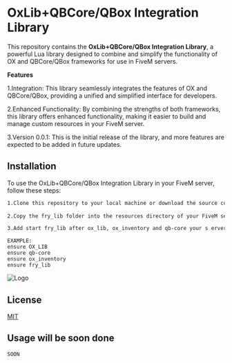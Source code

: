 
# OxLib+QBCore/QBox Integration Library

This repository contains the **OxLib+QBCore/QBox Integration Library**, a powerful Lua library designed to combine and simplify the functionality of OX and QBCore/QBox frameworks for use in FiveM servers.

**Features**

1.Integration: This library seamlessly integrates the features of OX and QBCore/QBox, providing a unified and simplified interface for developers.

2.Enhanced Functionality: By combining the strengths of both frameworks, this library offers enhanced functionality, making it easier to build and manage custom resources in your FiveM server.

3.Version 0.0.1: This is the initial release of the library, and more features are expected to be added in future updates.
## Installation

To use the OxLib+QBCore/QBox Integration Library in your FiveM server, follow these steps:

```bash
1.Clone this repository to your local machine or download the source code as a ZIP file.
  
2.Copy the fry_lib folder into the resources directory of your FiveM server.

3.Add start fry_lib after ox_lib, ox_inventory and qb-core your s erver launches.
```
    
    EXAMPLE: 
    ensure OX_LIB
    ensure qb-core
    ensure ox_inventory
    ensure fry_lib
![Logo](https://i.ibb.co/8D3j6Kh/Screenshot-2023-06-10-110434.png)


## License

[MIT](https://choosealicense.com/licenses/mit/)


## Usage will be soon done

```javascript
SOON
```

